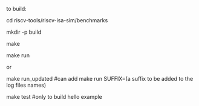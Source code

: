 to build:

cd riscv-tools/riscv-isa-sim/benchmarks

mkdir -p build

make

make run 

or 

make run_updated #can add make run SUFFIX=(a suffix to be added to the log files names)

make test #only to build hello example
